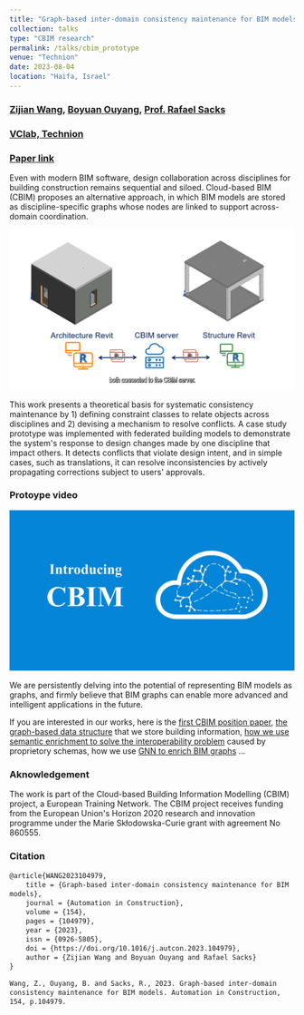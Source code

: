 ```yaml
---
title: "Graph-based inter-domain consistency maintenance for BIM models"
collection: talks
type: "CBIM research"
permalink: /talks/cbim_prototype
venue: "Technion"
date: 2023-08-04
location: "Haifa, Israel"
---
```


### [Zijian Wang](https://www.linkedin.com/in/wang-zijian/), [Boyuan Ouyang](https://www.linkedin.com/in/boyuan-ouyang/), [Prof. Rafael Sacks](https://www.linkedin.com/in/rafaelsacks/) 

### [VClab, Technion](https://sacks.net.technion.ac.il/) 

### [Paper link](https://doi.org/10.1016/j.autcon.2023.104979)







Even with modern BIM software, design collaboration across disciplines for building construction remains sequential and siloed. Cloud-based BIM (CBIM) proposes an alternative approach, in which BIM models are stored as discipline-specific graphs whose nodes are linked to support across-domain coordination. 


<img title="CBIM automatic consistency maintenance" alt="Alt text" src="../images/cbim_prototype.gif">



This work presents a theoretical basis for systematic consistency maintenance by 1) defining constraint classes to relate objects across disciplines and 2) devising a mechanism to resolve conflicts. A case study prototype was implemented with federated building models to demonstrate the system's response to design changes made by one discipline that impact others. It detects conflicts that violate design intent, and in simple cases, such as translations, it can resolve inconsistencies by actively propagating corrections subject to users' approvals. 



### Protoype video

[![Introducing BIM](../images/cover_cbim_prototype.jpg)](https://youtu.be/ucsJOsbhB_M "Introducing BIM")


We are persistently delving into the potential of representing BIM models as graphs, and firmly believe that BIM graphs can enable more advanced and intelligent applications in the future. 

If you are interested in our works, here is the [first CBIM position paper](https://doi.org/10.1016/j.aei.2022.101711), [the graph-based data structure](https://cbim2020.net.technion.ac.il/files/2022/09/2022ECPPM_SE_Assoc_Ouyang_etal-28.9.22.pdf) that we store building information, [how we use semantic enrichment to solve the interoperability problem](https://arxiv.org/abs/2304.11672) caused by proprietory schemas, how we use [GNN to enrich BIM graphs](https://doi.org/10.1016/j.autcon.2021.104039) ...




### Aknowledgement

The work is part of the Cloud-based Building Information Modelling (CBIM) project, a European Training Network. The CBIM project receives funding from the European Union's Horizon 2020 research and innovation programme under the Marie Skłodowska-Curie grant with agreement No 860555.



### Citation

~~~
@article{WANG2023104979,
    title = {Graph-based inter-domain consistency maintenance for BIM models},
    journal = {Automation in Construction},
    volume = {154},
    pages = {104979},
    year = {2023},
    issn = {0926-5805},
    doi = {https://doi.org/10.1016/j.autcon.2023.104979},
    author = {Zijian Wang and Boyuan Ouyang and Rafael Sacks}
}
~~~

~~~
Wang, Z., Ouyang, B. and Sacks, R., 2023. Graph-based inter-domain consistency maintenance for BIM models. Automation in Construction, 154, p.104979.
~~~